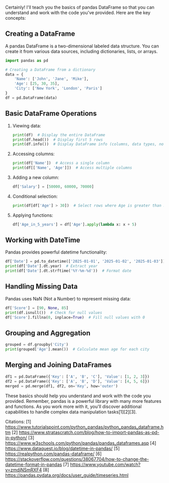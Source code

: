 Certainly! I'll teach you the basics of pandas DataFrame so that you can understand and work with the code you've provided. Here are the key concepts:

## Creating a DataFrame

A pandas DataFrame is a two-dimensional labeled data structure. You can create it from various data sources, including dictionaries, lists, or arrays.

```python
import pandas as pd

# Creating a DataFrame from a dictionary
data = {
    'Name': ['John', 'Jane', 'Mike'],
    'Age': [25, 30, 35],
    'City': ['New York', 'London', 'Paris']
}
df = pd.DataFrame(data)
```

## Basic DataFrame Operations

1. Viewing data:
   ```python
   print(df)  # Display the entire DataFrame
   print(df.head())  # Display first 5 rows
   print(df.info())  # Display DataFrame info (columns, data types, non-null values)
   ```

2. Accessing columns:
   ```python
   print(df['Name'])  # Access a single column
   print(df[['Name', 'Age']])  # Access multiple columns
   ```

3. Adding a new column:
   ```python
   df['Salary'] = [50000, 60000, 70000]
   ```

4. Conditional selection:
   ```python
   print(df[df['Age'] > 30])  # Select rows where Age is greater than 30
   ```

5. Applying functions:
   ```python
   df['Age_in_5_years'] = df['Age'].apply(lambda x: x + 5)
   ```

## Working with DateTime

Pandas provides powerful datetime functionality:

```python
df['Date'] = pd.to_datetime(['2025-01-01', '2025-01-02', '2025-01-03'])
print(df['Date'].dt.year)  # Extract year
print(df['Date'].dt.strftime('%Y-%m-%d'))  # Format date
```

## Handling Missing Data

Pandas uses NaN (Not a Number) to represent missing data:

```python
df['Score'] = [90, None, 85]
print(df.isnull())  # Check for null values
df['Score'].fillna(0, inplace=True)  # Fill null values with 0
```

## Grouping and Aggregation

```python
grouped = df.groupby('City')
print(grouped['Age'].mean())  # Calculate mean age for each city
```

## Merging and Joining DataFrames

```python
df1 = pd.DataFrame({'Key': ['A', 'B', 'C'], 'Value': [1, 2, 3]})
df2 = pd.DataFrame({'Key': ['A', 'B', 'D'], 'Value': [4, 5, 6]})
merged = pd.merge(df1, df2, on='Key', how='outer')
```

These basics should help you understand and work with the code you provided. Remember, pandas is a powerful library with many more features and functions. As you work more with it, you'll discover additional capabilities to handle complex data manipulation tasks[1][2][3].

Citations:
[1] https://www.tutorialspoint.com/python_pandas/python_pandas_dataframe.htm
[2] https://www.stratascratch.com/blog/how-to-import-pandas-as-pd-in-python/
[3] https://www.w3schools.com/python/pandas/pandas_dataframes.asp
[4] https://www.dataquest.io/blog/datetime-in-pandas/
[5] https://realpython.com/pandas-dataframe/
[6] https://stackoverflow.com/questions/38067704/how-to-change-the-datetime-format-in-pandas
[7] https://www.youtube.com/watch?v=zmdjNSmRXF4
[8] https://pandas.pydata.org/docs/user_guide/timeseries.html